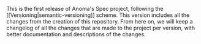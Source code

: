 This is the first release of Anoma's Spec project, following the [[Versioning|semantic-versioning]] scheme.
This version includes all the changes from the creation of this repository. From
here on, we will keep a changelog of all the changes that are made to the
project per version, with better documentation and descriptions of the changes.
